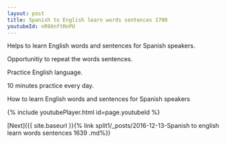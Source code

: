 ```yaml
---
layout: post
title: Spanish to English learn words sentences 1700 
youtubeId: nR9XnftRnPU
---
```

 
 
Helps to learn English words and sentences for Spanish speakers.

Opportunitiy to repeat the words sentences. 

Practice English language. 
 
10 minutes practice every day. 
 
How to learn English words and sentences for Spanish speakers 
 
{% include youtubePlayer.html id=page.youtubeId %}
 
 
[Next]({{ site.baseurl }}{% link  split1/_posts/2016-12-13-Spanish to english learn words sentences 1639 .md%})
 
